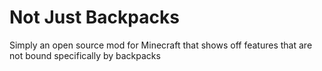 # Not Just Backpacks

Simply an open source mod for Minecraft that shows off features that are not bound specifically by backpacks
